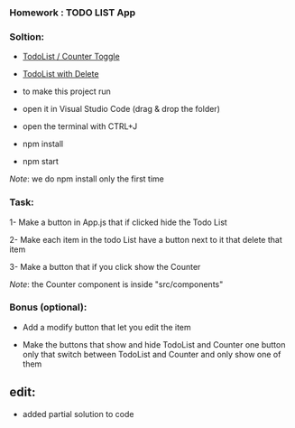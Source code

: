 ### Homework : TODO LIST App

### Soltion:

- [TodoList / Counter Toggle](todolist-switcher)

- [TodoList with Delete](todolist-with-delete)


- to make this project run

- open it in Visual Studio Code (drag & drop the folder)

- open the terminal with CTRL+J

- npm install

- npm start

*Note*: we do npm install only the first time

### Task:

1- Make a button in App.js that if clicked hide the Todo List


2- Make each item in the todo List have a button next to it that delete that item

3- Make a button that if you click show the Counter

*Note*: the Counter component is inside "src/components"

### Bonus (optional): 

- Add a modify button that let you edit the item

- Make the buttons that show and hide TodoList and Counter one button only that switch between TodoList and Counter and only show one of them

## edit:

- added partial solution to code
